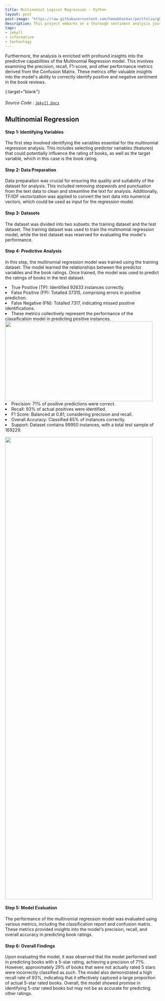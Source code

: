 ```yaml
---
title: Multinomial Logical Regression - Python
layout: post
post-image: "https://raw.githubusercontent.com/hemabhaskar/portfolio/gh-pages/assets/images/Confusion_matrix.png"
description: This project embarks on a thorough sentiment analysis journey using Python, focusing on an Amazon book dataset. The endeavor commences by evaluating the accuracy of the multinomial Regression model, supported by a meticulous presentation of the Confusion Matrix, enriching the analysis with profound insights into the predictive capabilities.This succinct portrayal encapsulates the pivotal stages and accomplishments within the sentiment analysis project, leveraging the expansive Amazon book dataset.
tags:
- jekyll
- informative
- technology
---
```


Furthermore, the analysis is enriched with profound insights into the predictive capabilities of the Multinomial Regression model. This involves examining the precision, recall, F1-score, and other performance metrics derived from the Confusion Matrix. These metrics offer valuable insights into the model's ability to correctly identify positive and negative sentiment in the book reviews.

{:target="blank"}
###### Source Code : [`Jekyll Docs`](https://jekyllrb.com/docs/)

## Multinomial Regression
#### Step 1: Identifying Variables

The first step involved identifying the variables essential for the multinomial regression analysis. This includes selecting predictor variables (features) that could potentially influence the rating of books, as well as the target variable, which in this case is the book rating.

#### Step 2: Data Preparation

Data preparation was crucial for ensuring the quality and suitability of the dataset for analysis. This included removing stopwords and punctuation from the text data to clean and streamline the text for analysis. Additionally, TF/IDF vectorization was applied to convert the text data into numerical vectors, which could be used as input for the regression model.

#### Step 3: Datasets

The dataset was divided into two subsets: the training dataset and the test dataset. The training dataset was used to train the multinomial regression model, while the test dataset was reserved for evaluating the model's performance.

#### Step 4: Predictive Analysis

In this step, the multinomial regression model was trained using the training dataset. The model learned the relationships between the predictor variables and the book ratings. Once trained, the model was used to predict the ratings of books in the test dataset.
<li> True Positive (TP): Identified 92633 instances correctly. </li>
<li> False Positive (FP): Totalled 37315, comprising errors in positive prediction.</li>
<li>False Negative (FN): Totalled 7317, indicating missed positive identifications.</li>
<li>These metrics collectively represent the performance of the classification model in predicting positive instances.</li>
<image src="https://raw.githubusercontent.com/hemabhaskar/portfolio/gh-pages/assets/images/conf_matrix_calc.png" width="480" height="259" frameborder="0"></image>
<li>Precision: 71% of positive predictions were correct.</li>
<li>Recall: 93% of actual positives were identified.</li>
<li>F1 Score: Balanced at 0.81, considering precision and recall.</li>
<li>Overall Accuracy: Classified 65% of instances correctly.</li>
<li>Support: Dataset contains 99950 instances, with a total test sample of 169229.</li>

<image src="https://raw.githubusercontent.com/hemabhaskar/portfolio/gh-pages/assets/images/class_report.png" width="480" height="1500" frameborder="0"></image>

#### Step 5: Model Evaluation

The performance of the multinomial regression model was evaluated using various metrics, including the classification report and confusion matrix. These metrics provided insights into the model's precision, recall, and overall accuracy in predicting book ratings.

#### Step 6: Overall Findings

Upon evaluating the model, it was observed that the model performed well in predicting books with a 5-star rating, achieving a precision of 71%. However, approximately 29% of books that were not actually rated 5 stars were incorrectly classified as such. The model also demonstrated a high recall rate of 93%, indicating that it effectively captured a large proportion of actual 5-star rated books. Overall, the model showed promise in identifying 5-star rated books but may not be as accurate for predicting other ratings.